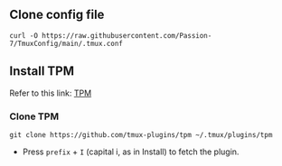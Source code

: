 ## Clone config file
```
curl -O https://raw.githubusercontent.com/Passion-7/TmuxConfig/main/.tmux.conf
```

## Install TPM
Refer to this link: [TPM](https://github.com/tmux-plugins/tpm)
### Clone TPM
```
git clone https://github.com/tmux-plugins/tpm ~/.tmux/plugins/tpm
```
- Press `prefix` + `I` (capital i, as in Install) to fetch the plugin.
